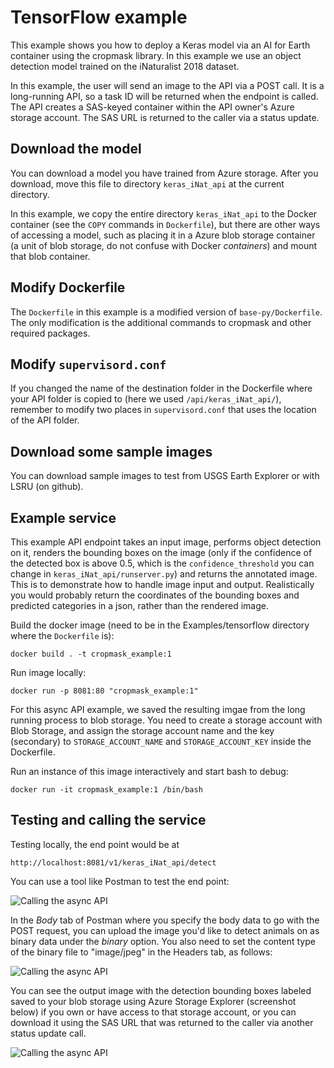 # TensorFlow example

This example shows you how to deploy a Keras model via an AI for Earth container using the cropmask library. In this example we use an object detection model trained on the iNaturalist 2018 dataset.

In this example, the user will send an image to the API via a POST call. It is a long-running API, so a task ID will be returned when the endpoint is called. The API creates a SAS-keyed container within the API owner's Azure storage account. The SAS URL is returned to the caller via a status update.

## Download the model

You can download a model you have trained from Azure storage. After you download, move this file to directory `keras_iNat_api` at the current directory.

In this example, we copy the entire directory `keras_iNat_api` to the Docker container (see the `COPY` commands in `Dockerfile`), but there are other ways of accessing a model, such as placing it in a Azure blob storage container (a unit of blob storage, do not confuse with Docker _containers_) and mount that blob container.

## Modify Dockerfile

The `Dockerfile` in this example is a modified version of `base-py/Dockerfile`. The only modification is the additional commands to cropmask and other required packages.


## Modify `supervisord.conf`
If you changed the name of the destination folder in the Dockerfile where your API folder is copied to (here we used `/api/keras_iNat_api/`), remember to modify two places in `supervisord.conf` that uses the location of the API folder.


## Download some sample images
You can download sample images to test from USGS Earth Explorer or with LSRU (on github).


## Example service

This example API endpoint takes an input image, performs object detection on it, renders the bounding boxes on the image (only if the confidence of the detected box is above 0.5, which is the `confidence_threshold` you can change in `keras_iNat_api/runserver.py`) and returns the annotated image. This is to demonstrate how to handle image input and output. Realistically you would probably return the coordinates of the bounding boxes and predicted categories in a json, rather than the rendered image.

Build the docker image (need to be in the Examples/tensorflow directory where the `Dockerfile` is):
```
docker build . -t cropmask_example:1
```

Run image locally:
```
docker run -p 8081:80 "cropmask_example:1"
```

For this async API example, we saved the resulting imgae from the long running process to  blob storage. You need to create a storage account with Blob Storage, and assign the storage account name and the key (secondary) to `STORAGE_ACCOUNT_NAME` and `STORAGE_ACCOUNT_KEY` inside the Dockerfile.

Run an instance of this image interactively and start bash to debug:
```
docker run -it cropmask_example:1 /bin/bash
```


## Testing and calling the service

Testing locally, the end point would be at

```
http://localhost:8081/v1/keras_iNat_api/detect
```

You can use a tool like Postman to test the end point:

![Calling the async API](../screenshots/postman_tf_async_api.png)

In the _Body_ tab of Postman where you specify the body data to go with the POST request, you can upload the image you'd like to detect animals on as binary data under the _binary_ option. You also need to set the content type of the binary file to "image/jpeg" in the Headers tab, as follows:


![Calling the async API](../screenshots/postman_header_content_type.png)


You can see the output image with the detection bounding boxes labeled saved to your blob storage using Azure Storage Explorer (screenshot below) if you own or have access to that storage account, or you can download it using the SAS URL that was returned to the caller via another status update call.

![Calling the async API](../screenshots/storage_explorer_tf_out.png)

